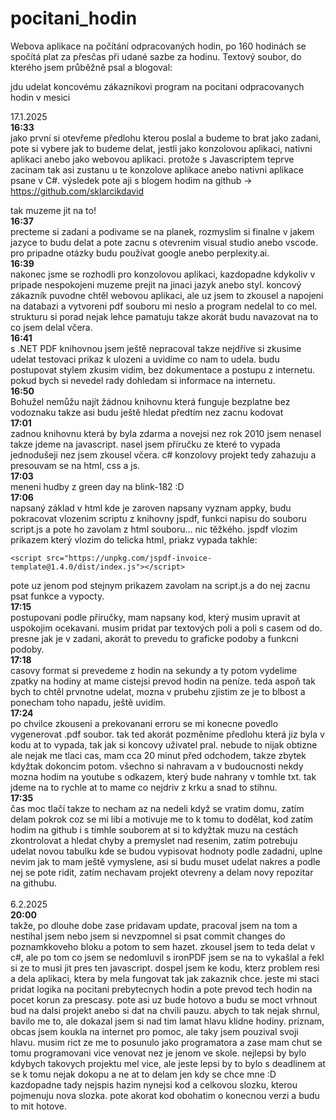 # pocitani_hodin
Webova aplikace na počítání odpracovaných hodin, po 160 hodinách se spočítá plat za přesčas při udané sazbe za hodinu.
Textový soubor, do kterého jsem průběžně psal a blogoval:

jdu udelat koncovému zákazníkovi program na pocitani odpracovanych hodin v mesici

17.1.2025<br>
<strong>16:33</strong><br>
jako první si otevřeme předlohu kterou poslal a budeme to brat jako zadani, pote si vybere jak to budeme delat, jestli jako konzolovou aplikaci, nativni
aplikaci anebo jako webovou aplikaci. protože s Javascriptem teprve zacinam tak asi zustanu u te konzolove aplikace anebo nativni aplikace psane v C#.
výsledek pote aji s blogem hodim na github -> https://github.com/sklarcikdavid

tak muzeme jit na to!
<br>
<strong>16:37</strong><br>
precteme si zadani a podivame se na planek, rozmyslim si finalne v jakem jazyce to budu delat a pote zacnu s otevrenim visual studio anebo vscode.
pro pripadne otázky budu používat google anebo perplexity.ai.
<br>
<strong>16:39</strong><br>
nakonec jsme se rozhodli pro konzolovou aplikaci, kazdopadne kdykoliv v pripade nespokojeni muzeme prejit na jinaci jazyk anebo styl. koncový zákazník puvodne chtěl webovou aplikaci,
ale uz jsem to zkousel a napojeni na databazi a vytvoreni pdf souboru mi neslo a program nedelal to co mel. strukturu si porad nejak lehce pamatuju takze akorát budu navazovat na to co jsem delal včera.
<br>
<strong>16:41</strong><br>
s .NET PDF knihovnou jsem ještě nepracoval takze nejdříve si zkusime udelat testovaci prikaz k ulozeni a uvidíme co nam to udela. budu postupovat stylem zkusim vidim, bez dokumentace
a postupu z internetu. pokud bych si nevedel rady dohledam si informace na internetu.
<br>
<strong>16:50</strong><br>
Bohužel nemůžu najít žádnou knihovnu která funguje bezplatne bez vodoznaku takze asi budu ještě hledat předtím nez zacnu kodovat
<br>
<strong>17:01</strong><br>
zadnou knihovnu která by byla zdarma a novejsi nez rok 2010 jsem nenasel takze jdeme na javascript. nasel jsem příručku ze které to vypada jednodušeji nez jsem zkousel včera.
c# konzolovy projekt tedy zahazuju a presouvam se na html, css a js.
<br>
<strong>17:03</strong><br>
meneni hudby z green day na blink-182 :D
<br>
<strong>17:06</strong><br>
napsaný základ v html kde je zaroven napsany vyznam appky, budu pokracovat vlozenim scriptu z knihovny jspdf, funkci napisu do souboru script.js a pote ho zavolam z html souboru...
nic těžkého. jspdf vlozim prikazem který vlozim do telicka html, priakz vypada takhle:
```
<script src="https://unpkg.com/jspdf-invoice-template@1.4.0/dist/index.js"></script>
```
pote uz jenom pod stejnym prikazem zavolam na script.js a do nej zacnu psat funkce a vypocty.
<br>
<strong>17:15</strong><br>
postupovani podle příručky, mam napsany kod, který musim upravit at uspokojim ocekavani. musim pridat par textových poli a poli s casem od do.
presne jak je v zadani, akorát to prevedu to graficke podoby a funkcni podoby.
<br>
<strong>17:18</strong><br>
casovy format si prevedeme z hodin na sekundy a ty potom vydelime zpatky na hodiny at mame cistejsi prevod hodin na peníze. teda aspoň tak bych to chtěl prvnotne udelat,
mozna v prubehu zjistim ze je to blbost a ponecham toho napadu, ještě uvidim.
<br>
<strong>17:24</strong><br>
po chvilce zkouseni a prekovanani erroru se mi konecne povedlo vygenerovat .pdf soubor. tak ted akorát pozměníme předlohu která jiz byla v kodu at to vypada, tak jak si koncovy uživatel pral.
nebude to nijak obtizne ale nejak me tlaci cas, mam cca 20 minut před odchodem, takze zbytek kdyžtak dokoncim potom. všechno si nahravam a v budoucnosti nekdy mozna hodim na youtube s odkazem,
který bude nahrany v tomhle txt. tak jdeme na to rychle at to mame co nejdriv z krku a snad to stihnu.
<br>
<strong>17:35</strong><br>
čas moc tlačí takze to necham az na nedeli když se vratim domu, zatím delam pokrok coz se mi libi a motivuje me to k tomu to dodělat, kod zatím hodim na github i s timhle souborem at si to kdyžtak
muzu na cestách zkontrolovat a hledat chyby a premyslet nad resenim, zatím potrebuju udelat novou tabulku kde se budou vypisovat hodnoty podle zadadni, uplne nevim jak to mam ještě vymyslene, asi
si budu muset udelat nakres a podle nej se pote ridit, zatím nechavam projekt otevreny a delam novy repozitar na githubu.
<br><br>
6.2.2025<br>
<strong>20:00</strong><br>
takže, po dlouhe dobe zase pridavam update, pracoval jsem na tom a nestihal jsem nebo jsem si nevzpomnel si psat commit changes do poznamkkoveho bloku a potom to sem hazet. zkousel jsem to teda delat v c#, ale po tom
co jsem se nedomluvil s ironPDF jsem se na to vykašlal a řekl si ze to musi jit pres ten javascript. dospel jsem ke kodu, kterz problem resi a dela aplikaci, ktera by mela fungovat tak jak zakaznik chce. jeste mi
staci pridat logika na pocitani prebytecnych hodin a pote prevod tech hodin na pocet korun za prescasy. pote asi uz bude hotovo a budu se moct vrhnout bud na dalsi projekt anebo si dat na chvili pauzu. abych to tak
nejak shrnul, bavilo me to, ale dokazal jsem si nad tim lamat hlavu klidne hodiny. priznam, obcas jsem koukla na internet pro pomoc, ale taky jsem pouzival svoji hlavu. musim rict ze me to posunulo jako programatora
a zase mam chut se tomu programovani vice venovat nez je jenom ve skole. nejlepsi by bylo kdybych takovych projektu mel vice, ale jeste lepsi by to bylo s deadlinem at se k tomu nejak dokopu a ne at to delam
jen kdy se chce mne :D kazdopadne tady nejspis hazim nynejsi kod a celkovou slozku, kterou pojmenuju nova slozka. pote akorat kod obohatim o konecnou verzi a budu to mit hotove.
